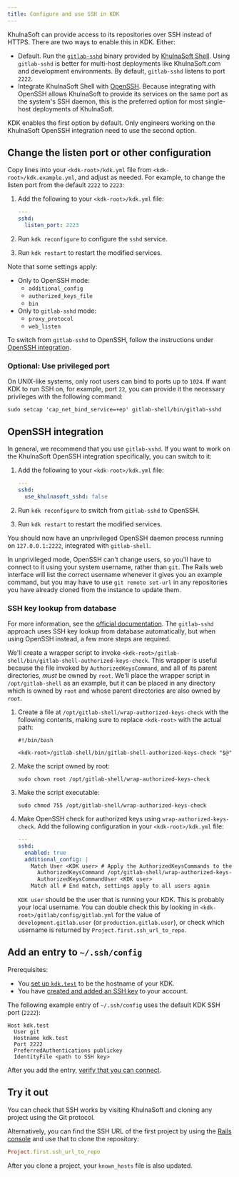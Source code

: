 ```yaml
---
title: Configure and use SSH in KDK
---
```


KhulnaSoft can provide access to its repositories over SSH instead of HTTPS. There
are two ways to enable this in KDK. Either:

- Default. Run the [`gitlab-sshd`](https://docs.gitlab.com/ee/administration/operations/khulnasoft_sshd.html)
  binary provided by [KhulnaSoft Shell](https://github.com/khulnasoft-lab/khulnasoft-shell).
  Using `gitlab-sshd` is better for multi-host deployments like KhulnaSoft.com and
  development environments. By default, `gitlab-sshd` listens to port `2222`.
- Integrate KhulnaSoft Shell with [OpenSSH](https://openssh.org). Because integrating
  with OpenSSH allows KhulnaSoft to provide its services on the same port as the system's
  SSH daemon, this is the preferred option for most single-host deployments of KhulnaSoft.

KDK enables the first option by default. Only engineers working on the KhulnaSoft
OpenSSH integration need to use the second option.

## Change the listen port or other configuration

Copy lines into your `<kdk-root>/kdk.yml` file from `<kdk-root>/kdk.example.yml`,
and adjust as needed. For example, to change the listen port from the default `2222` to `2223`:

1. Add the following to your `<kdk-root>/kdk.yml` file:

   ```yaml
   ---
   sshd:
     listen_port: 2223
   ```

1. Run `kdk reconfigure` to configure the `sshd` service.

1. Run `kdk restart` to restart the modified services.

Note that some settings apply:

- Only to OpenSSH mode:
  - `additional_config`
  - `authorized_keys_file`
  - `bin`
- Only to `gitlab-sshd` mode:
  - `proxy_protocol`
  - `web_listen`

To switch from `gitlab-sshd` to OpenSSH, follow the
instructions under [OpenSSH integration](#openssh-integration).

### Optional: Use privileged port

On UNIX-like systems, only root users can bind to ports up to `1024`. If want KDK to run SSH
on, for example, port `22`, you can provide it the necessary privileges with the following
command:

```shell
sudo setcap 'cap_net_bind_service=+ep' gitlab-shell/bin/gitlab-sshd
```

## OpenSSH integration

In general, we recommend that you use `gitlab-sshd`. If you want to work on the
KhulnaSoft OpenSSH integration specifically, you can switch to it:

1. Add the following to your `<kdk-root>/kdk.yml` file:

   ```yaml
   ---
   sshd:
     use_khulnasoft_sshd: false
   ```

1. Run `kdk reconfigure` to switch from `gitlab-sshd` to OpenSSH.

1. Run `kdk restart` to restart the modified services.

You should now have an unprivileged OpenSSH daemon process running on
`127.0.0.1:2222`, integrated with `gitlab-shell`.

In unprivileged mode, OpenSSH can't change users, so you'll have to connect to
it using your system username, rather than `git`. The Rails web interface will
list the correct username whenever it gives you an example command, but you may
have to use `git remote set-url` in any repositories you have already cloned
from the instance to update them.

### SSH key lookup from database

For more information, see the
[official documentation](https://docs.gitlab.com/ee/administration/operations/speed_up_ssh.html#the-solution).
The `gitlab-sshd` approach uses SSH key lookup from database automatically, but
when using OpenSSH instead, a few more steps are required.

We'll create a wrapper script to invoke
`<kdk-root>/gitlab-shell/bin/gitlab-shell-authorized-keys-check`. This wrapper is useful
because the file invoked by `AuthorizedKeysCommand`, and all of its parent directories,
*must* be owned by `root`. We'll place the wrapper script in `/opt/gitlab-shell` as an
example, but it can be placed in any directory which is owned by `root` and whose parent
directories are also owned by `root`.

1. Create a file at `/opt/gitlab-shell/wrap-authorized-keys-check` with the following
   contents, making sure to replace `<kdk-root>` with the actual path:

   ```shell
   #!/bin/bash

   <kdk-root>/gitlab-shell/bin/gitlab-shell-authorized-keys-check "$@"
   ```

1. Make the script owned by root:

   ```shell
   sudo chown root /opt/gitlab-shell/wrap-authorized-keys-check
   ```

1. Make the script executable:

   ```shell
   sudo chmod 755 /opt/gitlab-shell/wrap-authorized-keys-check
   ```

1. Make OpenSSH check for authorized keys using `wrap-authorized-keys-check`. Add the
   following configuration in your `<kdk-root>/kdk.yml` file:

   ```yaml
   ---
   sshd:
     enabled: true
     additional_config: |
       Match User <KDK user> # Apply the AuthorizedKeysCommands to the git user only
         AuthorizedKeysCommand /opt/gitlab-shell/wrap-authorized-keys-check <KDK user> %u %k
         AuthorizedKeysCommandUser <KDK user>
       Match all # End match, settings apply to all users again
   ```

   `KDK user` should be the user that is running your KDK. This is probably your local
   username. You can double check this by looking in
   `<kdk-root>/gitlab/config/gitlab.yml` for the value of `development.gitlab.user`
   (or `production.gitlab.user`), or check which username is returned by
   `Project.first.ssh_url_to_repo`.

## Add an entry to `~/.ssh/config`

Prerequisites:

- You [set up `kdk.test`](local_network.md) to be the hostname of your KDK.
- You have [created and added an SSH key](https://docs.gitlab.com/ee/user/ssh.html) to your account.

The following example entry of `~/.ssh/config` uses the default KDK SSH port (`2222`):

```plaintext
Host kdk.test
  User git
  Hostname kdk.test
  Port 2222
  PreferredAuthentications publickey
  IdentityFile <path to SSH key>
```

After you add the entry,
[verify that you can connect](https://docs.gitlab.com/ee/user/ssh.html#verify-that-you-can-connect).

## Try it out

You can check that SSH works by visiting KhulnaSoft and cloning any project
using the Git protocol.

Alternatively, you can find the SSH URL of the first project by using the
[Rails console](rails_console.md) and use that to clone the repository:

```ruby
Project.first.ssh_url_to_repo
```

After you clone a project, your `known_hosts` file is also updated.

